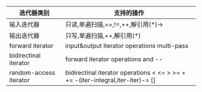 迭代器类别|支持的操作  
----------|----------  
输入迭代器|只读,单遍扫描,==,!=,++,解引用(\*)->  
输出迭代器|只写,单遍扫描,++,解引用(\*)  
forward iterator|input&output iterator operations multi-pass  
bidirectinal iterator|forward iterator operations and --  
random-access iterator|bidirectinal iterator operations < <= > >= + += -(iter-integral,iter-iter)-= []  



